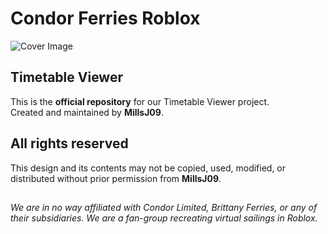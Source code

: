 # Condor Ferries Roblox
![Cover Image](https://media.discordapp.net/attachments/1374793634888552489/1422982375624671382/guilded_image_edcc70642c66271fe8551f27286e28d4_1.png?ex=68dea71c&is=68dd559c&hm=10898b3344454c45f0e6b77417ff95f9af4e24c1411bc7c636b1714baf7e659e&=&format=webp&quality=lossless&width=1872&height=468)
## Timetable Viewer

This is the **official repository** for our Timetable Viewer project.  
Created and maintained by **MillsJ09**.  

## All rights reserved
This design and its contents may not be copied, used, modified, or distributed without prior permission from **MillsJ09**.  

## 
*We are in no way affiliated with Condor Limited, Brittany Ferries, or any of their subsidiaries. We are a fan-group recreating virtual sailings in Roblox.*
